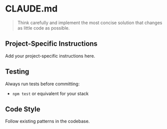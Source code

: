 # CLAUDE.md

> Think carefully and implement the most concise solution that changes as little code as possible.

## Project-Specific Instructions

Add your project-specific instructions here.

## Testing

Always run tests before committing:
- `npm test` or equivalent for your stack

## Code Style

Follow existing patterns in the codebase.
